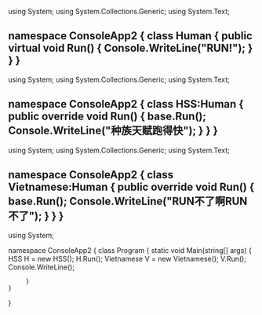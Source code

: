 using System;
using System.Collections.Generic;
using System.Text;

namespace ConsoleApp2
{
    class Human
    {
        public virtual void Run()
        {
            Console.WriteLine("RUN!");
        }
    }
}
-------------------------------------
using System;
using System.Collections.Generic;
using System.Text;

namespace ConsoleApp2
{
    class HSS:Human
    {
        public override void Run()
        {
            base.Run();
            Console.WriteLine("种族天赋跑得快");
        }
    }
}
---------------------------------------
using System;
using System.Collections.Generic;
using System.Text;

namespace ConsoleApp2
{
    class Vietnamese:Human
    {
        public override void Run()
        {
            base.Run();
            Console.WriteLine("RUN不了啊RUN不了");
        }
    }
}
---------------------------------------------------
using System;

namespace ConsoleApp2
{
    class Program
    {
        static void Main(string[] args)
        {
            HSS H = new HSS();
            H.Run();
            Vietnamese V = new Vietnamese();
            V.Run();
            Console.WriteLine();
                       
                
         }
    }
}
